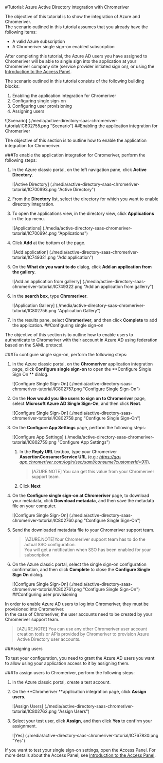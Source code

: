 <properties 
    pageTitle="Tutorial: Azure Active Directory integration with Chromeriver | Microsoft Azure" 
    description="Learn how to use Chromeriver with Azure Active Directory to enable single sign-on, automated provisioning, and more!" 
    services="active-directory" 
    authors="jeevansd"  
    documentationCenter="na" 
    manager="femila"/>
<tags 
    ms.service="active-directory" 
    ms.devlang="na" 
    ms.topic="article" 
    ms.tgt_pltfrm="na" 
    ms.workload="identity" 
    ms.date="09/29/2016" 
    ms.author="jeedes" />


#<a name="tutorial-azure-active-directory-integration-with-chromeriver"></a>Tutorial: Azure Active Directory integration with Chromeriver

The objective of this tutorial is to show the integration of Azure and Chromeriver.  
The scenario outlined in this tutorial assumes that you already have the following items:

-   A valid Azure subscription
-   A Chromeriver single sign-on enabled subscription

After completing this tutorial, the Azure AD users you have assigned to Chromeriver will be able to single sign into the application at your Chromeriver company site (service provider initiated sign on), or using the [Introduction to the Access Panel](active-directory-saas-access-panel-introduction.md).

The scenario outlined in this tutorial consists of the following building blocks:

1.  Enabling the application integration for Chromeriver
2.  Configuring single sign-on
3.  Configuring user provisioning
4.  Assigning users

![Scenario] (./media/active-directory-saas-chromeriver-tutorial/IC802755.png "Scenario")
##<a name="enabling-the-application-integration-for-chromeriver"></a>Enabling the application integration for Chromeriver

The objective of this section is to outline how to enable the application integration for Chromeriver.

###<a name="to-enable-the-application-integration-for-chromeriver-perform-the-following-steps"></a>To enable the application integration for Chromeriver, perform the following steps:

1.  In the Azure classic portal, on the left navigation pane, click **Active Directory**.

    ![Active Directory] (./media/active-directory-saas-chromeriver-tutorial/IC700993.png "Active Directory")

2.  From the **Directory** list, select the directory for which you want to enable directory integration.

3.  To open the applications view, in the directory view, click **Applications** in the top menu.

    ![Applications] (./media/active-directory-saas-chromeriver-tutorial/IC700994.png "Applications")

4.  Click **Add** at the bottom of the page.

    ![Add application] (./media/active-directory-saas-chromeriver-tutorial/IC749321.png "Add application")

5.  On the **What do you want to do** dialog, click **Add an application from the gallery**.

    ![Add an application from gallerry] (./media/active-directory-saas-chromeriver-tutorial/IC749322.png "Add an application from gallerry")

6.  In the **search box**, type **Chromeriver**.

    ![Application Gallery] (./media/active-directory-saas-chromeriver-tutorial/IC802756.png "Application Gallery")

7.  In the results pane, select **Chromeriver**, and then click **Complete** to add the application.
##<a name="configuring-single-sign-on"></a>Configuring single sign-on

The objective of this section is to outline how to enable users to authenticate to Chromeriver with their account in Azure AD using federation based on the SAML protocol.

###<a name="to-configure-single-sign-on-perform-the-following-steps"></a>To configure single sign-on, perform the following steps:

1.  In the Azure classic portal, on the **Chromeriver** application integration page, click **Configure single sign-on** to open the **Configure Single Sign On ** dialog.

    ![Configure Single Sign-On] (./media/active-directory-saas-chromeriver-tutorial/IC802757.png "Configure Single Sign-On")

2.  On the **How would you like users to sign on to Chromeriver** page, select **Microsoft Azure AD Single Sign-On**, and then click **Next**.

    ![Configure Single Sign-On] (./media/active-directory-saas-chromeriver-tutorial/IC802758.png "Configure Single Sign-On")

3.  On the **Configure App Settings** page, perform the following steps:

    ![Configure App Settings] (./media/active-directory-saas-chromeriver-tutorial/IC802759.png "Configure App Settings")

    1.  In the **Reply URL** textbox, type your Chromeriver **AssertionConsumerService URL** (e.g.: *https://qa-app.chromeriver.com/login/sso/saml/consume?customerId=911*).  

        >[AZURE.NOTE] You can get this value from your Chromeriver support team.

    2.  Click **Next**

4.  On the **Configure single sign-on at Chromeriver** page, to download your metadata, click **Download metadata**, and then save the metadata file on your computer.

    ![Configure Single Sign-On] (./media/active-directory-saas-chromeriver-tutorial/IC802760.png "Configure Single Sign-On")

5.  Send the downloaded metadata file to your Chromeriver support team.

    >[AZURE.NOTE]Your Chromeriver support team has to do the actual SSO configuration.  
    You will get a notification when SSO has been enabled for your subscription.

6.  On the Azure classic portal, select the single sign-on configuration confirmation, and then click **Complete** to close the **Configure Single Sign On** dialog.

    ![Configure Single Sign-On] (./media/active-directory-saas-chromeriver-tutorial/IC802761.png "Configure Single Sign-On")
##<a name="configuring-user-provisioning"></a>Configuring user provisioning

In order to enable Azure AD users to log into Chromeriver, they must be provisioned into Chromeriver.  
In the case of Chromeriver, the user accounts need to be created by your Chromeriver support team.

>[AZURE.NOTE] You can use any other Chromeriver user account creation tools or APIs provided by Chromeriver to provision Azure Active Directory user accounts.

##<a name="assigning-users"></a>Assigning users

To test your configuration, you need to grant the Azure AD users you want to allow using your application access to it by assigning them.

###<a name="to-assign-users-to-chromeriver-perform-the-following-steps"></a>To assign users to Chromeriver, perform the following steps:

1.  In the Azure classic portal, create a test account.

2.  On the **Chromeriver **application integration page, click **Assign users**.

    ![Assign Users] (./media/active-directory-saas-chromeriver-tutorial/IC802762.png "Assign Users")

3.  Select your test user, click **Assign**, and then click **Yes** to confirm your assignment.

    ![Yes] (./media/active-directory-saas-chromeriver-tutorial/IC767830.png "Yes")

If you want to test your single sign-on settings, open the Access Panel. For more details about the Access Panel, see [Introduction to the Access Panel](active-directory-saas-access-panel-introduction.md).
